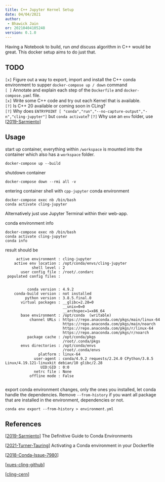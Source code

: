 ```yaml
---
title: C++ Jupyter Kernel Setup
date: 04/04/2021 
author:
 - Bhawick Jain
or: 20210404105248
version: 0.1.0
---
```


Having a Notebook to build, run _and_ discuss algorithm in C++ would be great. This docker setup aims to do just that.

## TODO
`[x]` Figure out a way to export, import and install the C++ conda environment to supper `docker-compose up / down` command  
`[ ]` Annotate and explain each step of the `Dockerfile` and `docker-compose.yaml` file.  
`[x]` Write some C++ code and try out each Kernel that is available.  
`[?]` Is C++ 20 available or coming soon in CLing?   
`[?]` Why does `ENTRYPOINT [ "conda","run","--no-capture-output","-n","cling-jupyter"]` but `conda activate`?
`[?]` Why use an `env` folder, use [[2019-Sarmiento](https://towardsdatascience.com/a-guide-to-conda-environments-bc6180fc533)]  


## Usage

start up container, everything within `/workspace` is mounted into the container which also has a `workspace` folder.
```
docker-compose up --build
```

shutdown container
```
docker-compose down --rmi all -v
```

entering container shell with `cpp-jupyter` conda environment
```
docker-compose exec nb /bin/bash
conda activate cling-jupyter
```
Alternatively just use Jupyter Terminal within their web-app.


conda environment info
```
docker-compose exec nb /bin/bash
conda activate cling-jupyter
conda info
```

result should be
```
     active environment : cling-jupyter
    active env location : /opt/conda/envs/cling-jupyter
            shell level : 2
       user config file : /root/.condarc
 populated config files : 


          conda version : 4.9.2
    conda-build version : not installed
         python version : 3.8.5.final.0
       virtual packages : __glibc=2.28=0
                          __unix=0=0
                          __archspec=1=x86_64
       base environment : /opt/conda  (writable)
           channel URLs : https://repo.anaconda.com/pkgs/main/linux-64
                          https://repo.anaconda.com/pkgs/main/noarch
                          https://repo.anaconda.com/pkgs/r/linux-64
                          https://repo.anaconda.com/pkgs/r/noarch
          package cache : /opt/conda/pkgs
                          /root/.conda/pkgs
       envs directories : /opt/conda/envs
                          /root/.conda/envs
               platform : linux-64
             user-agent : conda/4.9.2 requests/2.24.0 CPython/3.8.5 Linux/4.19.121-linuxkit debian/10 glibc/2.28
                UID:GID : 0:0
             netrc file : None
           offline mode : False


```

export conda environment changes, only the ones you installed, let conda handle the dependencies. Remove `--from-history` if you want all package that are installed in the environment, dependencies or not. 
```
conda env export --from-history > environment.yml
```

## References

[[2019-Sarmiento](https://towardsdatascience.com/a-guide-to-conda-environments-bc6180fc533)] The Definitive Guide to Conda Environments

[[2021-Turner-Tauring](https://pythonspeed.com/articles/activate-conda-dockerfile/)] Activating a Conda environment in your Dockerfile

[[2018-Conda-Issue-7980](https://github.com/conda/conda/issues/7980)]

[[xues-cling-github](https://github.com/jupyter-xeus/xeus-cling)]

[[cling-cern](https://root.cern/cling/)]
